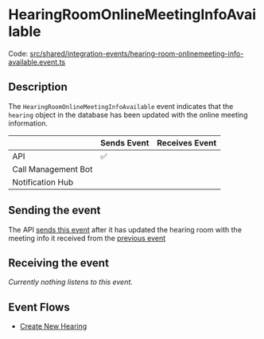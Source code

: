 # HearingRoomOnlineMeetingInfoAvailable

Code:
[src/shared/integration-events/hearing-room-onlinemeeting-info-available.event.ts](../../../src/shared/integration-events/hearing-room-onlinemeeting-info-available.event.ts)

## Description

The `HearingRoomOnlineMeetingInfoAvailable` event indicates that the `hearing` object in the database has been updated
with the online meeting information.

|                     | Sends Event | Receives Event |
| ------------------- | ----------- | -------------- |
| API                 | ✅          |                |
| Call Management Bot |             |                |
| Notification Hub    |             |                |

## Sending the event

The API [sends this event](../../../src/api/handlers/events/room-online-meeting-created.eventhandler.ts) after it has
updated the hearing room with the meeting info it received from the [previous event](HearingRoomOnlineMeetingCreated.md)

## Receiving the event

_Currently nothing listens to this event._

## Event Flows

- [Create New Hearing](./README.md#creating-a-new-hearing)
